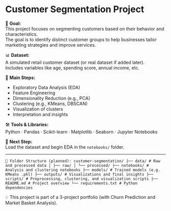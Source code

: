# Customer Segmentation Project

🎯 **Goal:**  
This project focuses on segmenting customers based on their behavior and characteristics.  
The goal is to identify distinct customer groups to help businesses tailor marketing strategies and improve services.

📊 **Dataset:**  
A simulated retail customer dataset (or real dataset if added later).  
Includes variables like age, spending score, annual income, etc.

📌 **Main Steps:**
- Exploratory Data Analysis (EDA)
- Feature Engineering
- Dimensionality Reduction (e.g., PCA)
- Clustering (e.g., KMeans, DBSCAN)
- Visualization of clusters
- Interpretation and insights

🛠️ **Tools & Libraries:**  
Python · Pandas · Scikit-learn · Matplotlib · Seaborn · Jupyter Notebooks

🚀 **Next Step:**  
Load the dataset and begin EDA in the `notebooks/` folder.

---

<pre><code>📁 Folder Structure (planned): customer-segmentation/ ├── data/ # Raw and processed data │ ├── raw/ │ └── processed/ ├── notebooks/ # Analysis and clustering notebooks ├── models/ # Trained models (e.g. KMeans .pkl) ├── outputs/ # Visualizations and final insights ├── scripts/ # Preprocessing, clustering, and visualization scripts ├── README.md # Project overview └── requirements.txt # Python dependencies </code></pre>



💡 This project is part of a 3-project portfolio (with Churn Prediction and Market Basket Analysis).

